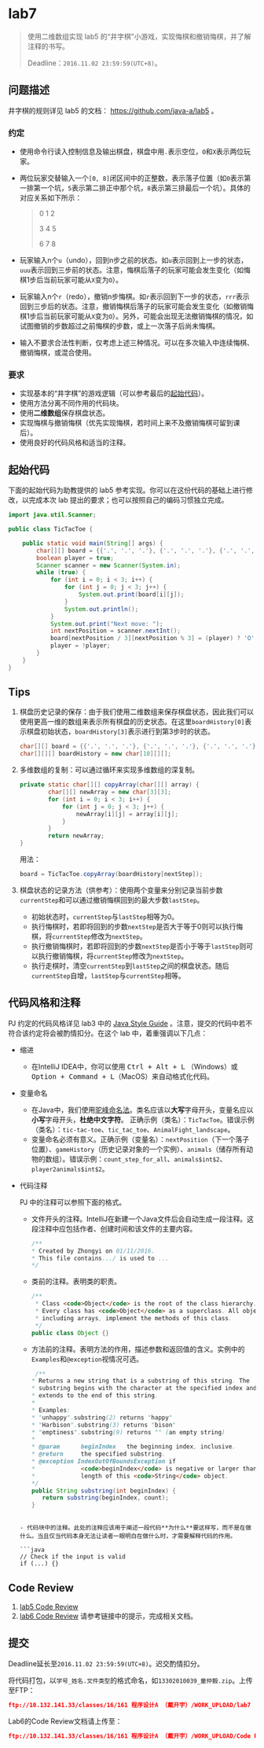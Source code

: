 # lab7

> 使用二维数组实现 lab5 的“井字棋”小游戏，实现悔棋和撤销悔棋，并了解注释的书写。
>
> Deadline：`2016.11.02 23:59:59(UTC+8)`。

## 问题描述

井字棋的规则详见 lab5 的文档： https://github.com/java-a/lab5 。


### 约定

- 使用命令行读入控制信息及输出棋盘，棋盘中用`.`表示空位，`O`和`X`表示两位玩家。

- 两位玩家交替输入一个`[0, 8]`闭区间中的正整数，表示落子位置（如`0`表示第一排第一个坑，`5`表示第二排正中那个坑，`8`表示第三排最后一个坑）。具体的对应关系如下所示：

  > 0 1 2
  >
  > 3 4 5
  >
  > 6 7 8

- 玩家输入n个`u`（undo），回到n步之前的状态。如`u`表示回到上一步的状态，`uuu`表示回到三步前的状态。注意，悔棋后落子的玩家可能会发生变化（如悔棋1步后当前玩家可能从`X`变为`O`）。

- 玩家输入n个`r`（redo），撤销n步悔棋。如`r`表示回到下一步的状态，`rrr`表示回到三步后的状态。注意，撤销悔棋后落子的玩家可能会发生变化（如撤销悔棋1步后当前玩家可能从`X`变为`O`）。另外，可能会出现无法撤销悔棋的情况，如试图撤销的步数超过之前悔棋的步数，或上一次落子后尚未悔棋。

- 输入不要求合法性判断，仅考虑上述三种情况。可以在多次输入中连续悔棋、撤销悔棋，或混合使用。

### 要求

- 实现基本的“井字棋”的游戏逻辑（可以参考最后的[起始代码](#起始代码)）。
- 使用方法分离不同作用的代码块。
- 使用**二维数组**保存棋盘状态。
- 实现悔棋与撤销悔棋（优先实现悔棋，若时间上来不及撤销悔棋可留到课后）。
- 使用良好的代码风格和适当的注释。

## 起始代码

下面的起始代码为助教提供的 lab5 参考实现。你可以在这份代码的基础上进行修改，以完成本次 lab 提出的要求；也可以按照自己的编码习惯独立完成。

```java
import java.util.Scanner;

public class TicTacToe {

    public static void main(String[] args) {
        char[][] board = {{'.', '.', '.'}, {'.', '.', '.'}, {'.', '.', '.'}};
        boolean player = true;
        Scanner scanner = new Scanner(System.in);
        while (true) {
            for (int i = 0; i < 3; i++) {
                for (int j = 0; j < 3; j++) {
                    System.out.print(board[i][j]);
                }
                System.out.println();
            }
            System.out.print("Next move: ");
            int nextPosition = scanner.nextInt();
            board[nextPosition / 3][nextPosition % 3] = (player) ? 'O' : 'X';
            player = !player;
        }
    }
}
```

## Tips

1. 棋盘历史记录的保存：由于我们使用二维数组来保存棋盘状态，因此我们可以使用更高一维的数组来表示所有棋盘的历史状态。在这里`boardHistory[0]`表示棋盘初始状态，`boardHistory[3]`表示进行到第3步时的状态。

   ```java
   char[][] board = {{'.', '.', '.'}, {'.', '.', '.'}, {'.', '.', '.'}};
   char[][][] boardHistory = new char[10][][];
   ```

2. 多维数组的复制：可以通过循环来实现多维数组的深复制。

   ```java
   private static char[][] copyArray(char[][] array) {
           char[][] newArray = new char[3][3];
           for (int i = 0; i < 3; i++) {
               for (int j = 0; j < 3; j++) {
                   newArray[i][j] = array[i][j];
               }
           }
           return newArray;
   }
   ```

   用法：

   ```java
   board = TicTacToe.copyArray(boardHistory[nextStep]);
   ```

3. 棋盘状态的记录方法（供参考）：使用两个变量来分别记录当前步数`currentStep`和可以通过撤销悔棋回到的最大步数`lastStep`。

   - 初始状态时，`currentStep`与`lastStep`相等为0。
   - 执行悔棋时，若即将回到的步数`nextStep`是否大于等于0则可以执行悔棋，将`currentStep`修改为`nextStep`。
   - 执行撤销悔棋时，若即将回到的步数`nextStep`是否小于等于`lastStep`则可以执行撤销悔棋，将`currentStep`修改为`nextStep`。
   - 执行走棋时，清空`currentStep`到`lastStep`之间的棋盘状态。随后`currentStep`自增，`lastStep`与`currentStep`相等。

## 代码风格和注释

PJ 约定的代码风格详见 lab3 中的 [Java Style Guide](https://github.com/java-a/lab3#java-style-guide) 。注意，提交的代码中若不符合该约定将会被酌情扣分。在这个 lab 中，着重强调以下几点：

- 缩进

  - 在IntelliJ IDEA中，你可以使用 <kbd>Ctrl + Alt + L</kbd> （Windows）或 <kbd>Option + Command + L</kbd>（MacOS）来自动格式化代码。

- 变量命名

  - 在Java中，我们使用[驼峰命名法](http://baike.baidu.com/link?url=36TNYWM87ZKQKN5r1RayLumvi7wqv3vmVcgi7eicJVD4VpbpNyMUp443RFJ4coFeosuNIg1TZny2p9fTTlpOva)。类名应该以**大写**字母开头，变量名应以**小写**字母开头，**杜绝中文字符**。 正确示例（类名）：`TicTacToe`。错误示例（类名）：`tic-tac-toe`、`tic_tac_toe`、`AnimalFight_landscape`。
  - 变量命名必须有意义。正确示例（变量名）：`nextPosition`（下一个落子位置）、`gameHistory`（历史记录对象的一个实例）、`animals`（储存所有动物的数组）。错误示例：`count_step_for_all`、`animals$int$2`、`player2animals$int$2`。

- 代码注释

  PJ 中的注释可以参照下面的格式。

  -  文件开头的注释。IntelliJ在新建一个Java文件后会自动生成一段注释。这段注释中应包括作者、创建时间和该文件的主要内容。

     ```java
     /**
     * Created by Zhongyi on 01/11/2016.
     * This file contains.../ is used to ...
     */
     ```

  - 类前的注释。表明类的职责。

    ```java
    /**
     * Class <code>Object</code> is the root of the class hierarchy.
     * Every class has <code>Object</code> as a superclass. All objects,
     * including arrays, implement the methods of this class.
     */
    public class Object {}
    ```
    
  -  方法前的注释。表明方法的作用，描述参数和返回值的含义。实例中的`Examples`和`@exception`视情况可选。

     ```java
      /**
     * Returns a new string that is a substring of this string. The
     * substring begins with the character at the specified index and
     * extends to the end of this string.
     *
     * Examples:
     * "unhappy".substring(2) returns "happy"
     * "Harbison".substring(3) returns "bison"
     * "emptiness".substring(9) returns "" (an empty string)
     *
     * @param      beginIndex   the beginning index, inclusive.
     * @return     the specified substring.
     * @exception IndexOutOfBoundsException if
     *             <code>beginIndex</code> is negative or larger than the
     *             length of this <code>String</code> object.
     */
     public String substring(int beginIndex) {
     	return substring(beginIndex, count);
     }
    ```

  - 代码块中的注释。此处的注释应该用于阐述一段代码**为什么**要这样写，而不是在做什么。当且仅当代码本身无法让读者一眼明白在做什么时，才需要解释代码的作用。

    ```java
    // Check if the input is valid
    if (...) {}
    ```
    
## Code Review
1. [lab5 Code Review](https://github.com/java-a/lab5/issues/2)
2. [lab6 Code Review](https://github.com/java-a/lab6/issues/4)
   请参考链接中的提示，完成相关文档。

## 提交

Deadline延长至`2016.11.02 23:59:59(UTC+8)`。迟交酌情扣分。

将代码打包，以`学号_姓名.文件类型`的格式命名，如`13302010039_童仲毅.zip`。上传至FTP：

```json
ftp://10.132.141.33/classes/16/161 程序设计A （戴开宇）/WORK_UPLOAD/lab7
```
Lab6的Code Review文档请上传至：

```json
ftp://10.132.141.33/classes/16/161 程序设计A （戴开宇）/WORK_UPLOAD/Code Review/lab6
```
